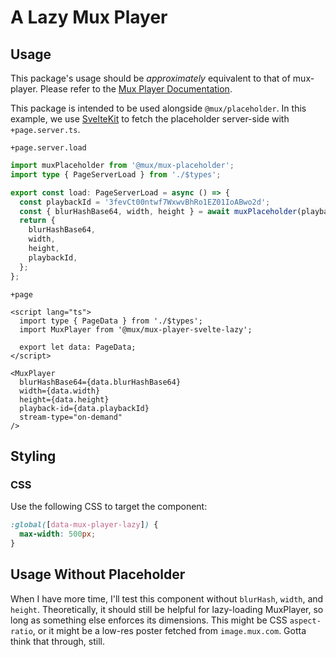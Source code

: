 # A Lazy Mux Player

## Usage
This package's usage should be _approximately_ equivalent to that of mux-player. Please refer to the [Mux Player Documentation](https://docs.mux.com/guides/video/mux-player).

This package is intended to be used alongside `@mux/placeholder`. In this example, we use [SvelteKit](https://kit.svelte.dev) to fetch the placeholder server-side with `+page.server.ts`.

`+page.server.load`
```ts
import muxPlaceholder from '@mux/mux-placeholder';
import type { PageServerLoad } from './$types';

export const load: PageServerLoad = async () => {
  const playbackId = '3fevCt00ntwf7WxwvBhRo1EZ01IoABwo2d';
  const { blurHashBase64, width, height } = await muxPlaceholder(playbackId);
  return {
    blurHashBase64,
    width,
    height,
    playbackId,
  };
};
```
`+page`
```svelte
<script lang="ts">
  import type { PageData } from './$types';
  import MuxPlayer from '@mux/mux-player-svelte-lazy';

  export let data: PageData;
</script>

<MuxPlayer
  blurHashBase64={data.blurHashBase64}
  width={data.width}
  height={data.height}
  playback-id={data.playbackId}
  stream-type="on-demand"
/>
```

## Styling
### CSS
Use the following CSS to target the component:
```css
:global([data-mux-player-lazy]) {
  max-width: 500px;
}
```

## Usage Without Placeholder
When I have more time, I'll test this component without `blurHash`, `width`, and `height`. Theoretically, it should still be helpful for lazy-loading MuxPlayer, so long as something else enforces its dimensions. This might be CSS `aspect-ratio`, or it might be a low-res poster fetched from `image.mux.com`. Gotta think that through, still.
